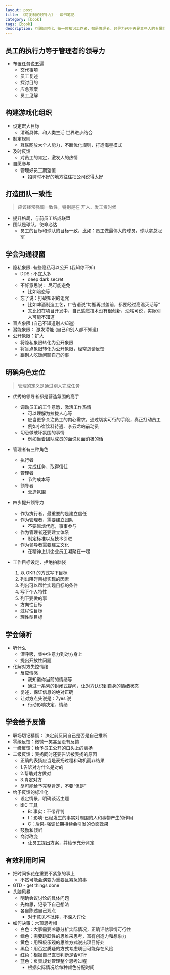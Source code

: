 ```yaml
---
layout: post
title: 《可复制的领导力》- 读书笔记
category: [book]
tags: [book]
description: 互联网时代，每一位知识工作者，都是管理者。领导力已不再是某些人的专属能力，而成为每一个人生存、发展所需的硬技能。领导力不是天生的基因带来的能力，而是一系列可操作、可模仿、可践行的工具：沟通视窗、目标管理、倾听反馈……
---
```


## 员工的执行力等于管理者的领导力

- 布置任务说五遍
  - 交代事项
  - 员工复述
  - 探讨目的
  - 应急预案
  - 员工见解

## 构建游戏化组织

- 设定宏大目标
  - 清晰具体，和人类生活 世界进步结合
- 制定规则
  - 互联网放大个人能力，不断优化规则，打造海星模式
- 及时反馈
  - 对员工的肯定，激发人的热情
- 自愿参与
  - 管理好员工期望值
    - 招聘时不好的地方往往把公司说得太好

## 打造团队一致性

> 应该经常强调一致性，特别是在 开人、发工资时候

- 提升格局，与前员工结成联盟
- 团队是球队，使命必达
  - 员工的目标和球队的目标一致，比如：员工做最伟大的球员，球队拿总冠军

## 学会沟通视窗

- 隐私象限: 有些隐私可以公开 (我知你不知)
  - DDS : 不宜太多
    - deep dark secret
  - 不好意思说： 尽可能避免
    - 比如暗恋等
  - 忘了说：打破知识的诅咒
    - 比如啤酒制造工艺，广告语说“每瓶再封盖前，都要经过高温灭活等”
    - 又比如在项目开发中，自己感觉技术没有很创新，没啥可说，实际别人可能不知道
- 盲点象限 (自己不知道别人知道)
- 潜能象限： 激发潜能 (自己和别人都不知道)
- 公开象限：扩大
  - 将隐私象限转化为公开象限
  - 将盲点象限转化为公开象限，经常恳请反馈
  - 跟别人吃饭闲聊自己的事

## 明确角色定位

> 管理的定义是通过别人完成任务

- 优秀的领导者都是营造氛围的高手
  - 调动员工的工作意愿，激活工作热情
    - 可以理解为拉拢人心等
    - 应当更多关注员工的内心需求，通过切实可行的手段，真正打动员工
    - 例如小崔饮料待遇、李云龙站前动员
  - 切忌做破坏氛围的事情
    - 例如当着团队成员的面说负面消极的话
- 管理者有三种角色
  - 执行者
    - 完成任务，取得信任
  - 管理者
    - 节约成本等
  - 领导者
    - 营造氛围
- 四步提升领导力
  - 作为执行者，最重要的是建立信任
  - 作为管理者，需要建立团队
    - 不要越俎代庖，事事参与
  - 作为管理者还要建立体系
    - 制定标准以及技术引进
  - 作为领导者需要建立文化
    - 在精神上讲企业员工凝聚在一起
- 工作目标设定，拒绝拍脑袋

  1.  以 OKR 的方式写下目标
  2.  列出阻碍目标实现的因素
  3.  列出可以帮忙实现目标的条件
  4.  写下个人特性
  5.  列下要做的事

  - 方向性目标
  - 过程性目标
  - 理性型目标

## 学会倾听

- 听什么
  - 深呼吸，集中注意力到对方身上
  - 提出开放性问题
- 化解对方失控情绪
  - 反应情感
    - 我知道你当前的情绪等
    - 通过一系列的封闭式提问，让对方认识到自身的情绪状态
  - 复述，保证信息的绝对正确
  - 让对方点头说是：7yes 说
    - 行动影响决定、情绪

## 学会给予反馈

- 职场切记猜疑： 决定前反问自己是否是自己推断
- 零级反馈：微微一笑甚至没有反馈
- 一级反馈：给予员工公开的口头上的表扬
- 二级反馈：表扬同时还要告诉被表扬的原因
  - 正确的表扬应当是表扬过程和动机而非结果
  - 1.告诉对方什么是对的
  - 2.帮助对方做对
  - 3.肯定对方
  - 尽可能给予完整肯定，不要“但是”
- 给予反馈的标准化
  - 设定情景，明确谈话主题
  - BIC 工具
    - B: 事实：不带评判
    - I：影响-已经发生的事实对周围的人和事物产生的作用
    - C：后果-强调长期持续会引发的负面效果
  - 鼓励和倾听
  - 商讨改变
    - 让员工提出方案，并给予充分肯定

## 有效利用时间

- 把时间多花在重要不紧急的事上
  - 不然可能会演变为重要且紧急的事
- GTD - get things done
- 头脑风暴
  - 明确会议讨论的具体问题
  - 先构思，记录下自己想法
  - 各自陈述自己观点
    - 对于意见不批评，不深入讨论
- 如何决策：六顶思考帽
  - 白色：大家需要冷静分析实际情况，正确评估事情可行性
  - 绿色：需要跳跃性的思维来思考，富有创造力和想象力
  - 黄色：用积极乐观的思维方式说出项目好处
  - 黑色：用否定质疑的方式考虑项目可能存在风险
  - 红色：根据自己直觉判断是否可行
  - 蓝色：负责规划管理整个思考过程
    - 根据实际情况给每种颜色分配时间
